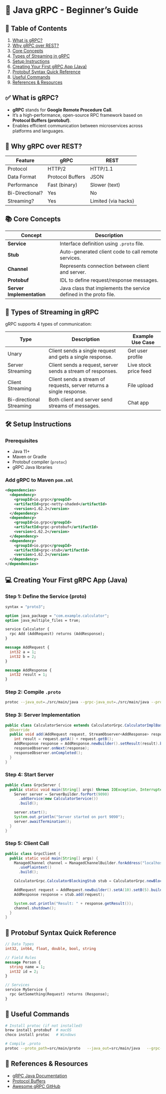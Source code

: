 # 📘 Java gRPC - Beginner’s Guide

## 🧠 Table of Contents
1. [What is gRPC?](#what-is-grpc)
2. [Why gRPC over REST?](#why-grpc-over-rest)
3. [Core Concepts](#core-concepts)
4. [Types of Streaming in gRPC](#types-of-streaming-in-grpc)
5. [Setup Instructions](#setup-instructions)
6. [Creating Your First gRPC App (Java)](#creating-your-first-grpc-app-java)
7. [Protobuf Syntax Quick Reference](#protobuf-syntax-quick-reference)
8. [Useful Commands](#useful-commands)
9. [References & Resources](#references--resources)

## ✅ What is gRPC?

- **gRPC** stands for **Google Remote Procedure Call**.
- It’s a high-performance, open-source RPC framework based on **Protocol Buffers (protobuf)**.
- Enables efficient communication between microservices across platforms and languages.

## 🚀 Why gRPC over REST?

| Feature         | gRPC                  | REST               |
|------------------|-----------------------|--------------------|
| Protocol         | HTTP/2               | HTTP/1.1           |
| Data Format      | Protocol Buffers     | JSON               |
| Performance      | Fast (binary)        | Slower (text)      |
| Bi-Directional?  | Yes                  | No                 |
| Streaming?       | Yes                  | Limited (via hacks)|

## 📚 Core Concepts

| Concept | Description |
|--------|-------------|
| **Service** | Interface definition using `.proto` file. |
| **Stub** | Auto-generated client code to call remote services. |
| **Channel** | Represents connection between client and server. |
| **Protobuf** | IDL to define request/response messages. |
| **Server Implementation** | Java class that implements the service defined in the proto file. |

## 🔄 Types of Streaming in gRPC

gRPC supports 4 types of communication:

| Type | Description | Example Use Case |
|------|-------------|------------------|
| Unary | Client sends a single request and gets a single response. | Get user profile |
| Server Streaming | Client sends a request, server sends a stream of responses. | Live stock price feed |
| Client Streaming | Client sends a stream of requests, server returns a single response. | File upload |
| Bi-directional Streaming | Both client and server send streams of messages. | Chat app |

## 🛠️ Setup Instructions

### Prerequisites
- Java 11+
- Maven or Gradle
- Protobuf compiler (`protoc`)
- gRPC Java libraries

### Add gRPC to Maven `pom.xml`
```xml
<dependencies>
  <dependency>
    <groupId>io.grpc</groupId>
    <artifactId>grpc-netty-shaded</artifactId>
    <version>1.62.2</version>
  </dependency>
  <dependency>
    <groupId>io.grpc</groupId>
    <artifactId>grpc-protobuf</artifactId>
    <version>1.62.2</version>
  </dependency>
  <dependency>
    <groupId>io.grpc</groupId>
    <artifactId>grpc-stub</artifactId>
    <version>1.62.2</version>
  </dependency>
</dependencies>
```

## 💻 Creating Your First gRPC App (Java)

### Step 1: Define the Service (proto)
```proto
syntax = "proto3";

option java_package = "com.example.calculator";
option java_multiple_files = true;

service Calculator {
  rpc Add (AddRequest) returns (AddResponse);
}

message AddRequest {
  int32 a = 1;
  int32 b = 2;
}

message AddResponse {
  int32 result = 1;
}
```

### Step 2: Compile `.proto`
```bash
protoc --java_out=./src/main/java --grpc-java_out=./src/main/java --proto_path=src/main/proto calculator.proto
```

### Step 3: Server Implementation
```java
public class CalculatorService extends CalculatorGrpc.CalculatorImplBase {
  @Override
  public void add(AddRequest request, StreamObserver<AddResponse> responseObserver) {
    int result = request.getA() + request.getB();
    AddResponse response = AddResponse.newBuilder().setResult(result).build();
    responseObserver.onNext(response);
    responseObserver.onCompleted();
  }
}
```

### Step 4: Start Server
```java
public class GrpcServer {
  public static void main(String[] args) throws IOException, InterruptedException {
    Server server = ServerBuilder.forPort(9090)
      .addService(new CalculatorService())
      .build();

    server.start();
    System.out.println("Server started on port 9090");
    server.awaitTermination();
  }
}
```

### Step 5: Client Call
```java
public class GrpcClient {
  public static void main(String[] args) {
    ManagedChannel channel = ManagedChannelBuilder.forAddress("localhost", 9090)
      .usePlaintext()
      .build();

    CalculatorGrpc.CalculatorBlockingStub stub = CalculatorGrpc.newBlockingStub(channel);

    AddRequest request = AddRequest.newBuilder().setA(10).setB(5).build();
    AddResponse response = stub.add(request);

    System.out.println("Result: " + response.getResult());
    channel.shutdown();
  }
}
```

## 🧾 Protobuf Syntax Quick Reference

```proto
// Data Types
int32, int64, float, double, bool, string

// Field Rules
message Person {
  string name = 1;
  int32 id = 2;
}

// Services
service MyService {
  rpc GetSomething(Request) returns (Response);
}
```

## 🔧 Useful Commands

```bash
# Install protoc (if not installed)
brew install protobuf  # macOS
choco install protoc   # Windows

# Compile .proto
protoc --proto_path=src/main/proto   --java_out=src/main/java   --grpc-java_out=src/main/java   src/main/proto/your_file.proto
```

## 📎 References & Resources

- [gRPC Java Documentation](https://grpc.io/docs/languages/java/)
- [Protocol Buffers](https://developers.google.com/protocol-buffers)
- [Awesome gRPC GitHub](https://github.com/grpc-ecosystem/awesome-grpc)